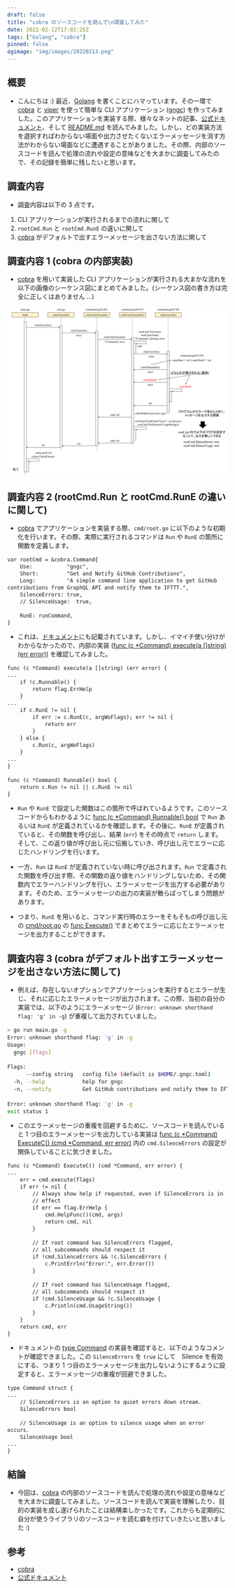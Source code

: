 ```yaml
---
draft: false
title: "cobra のソースコードを読んで\n調査してみた"
date: 2022-02-12T17:02:25Z
tags: ["Golang", "cobra"]
pinned: false
ogimage: "img/images/20220213.png"
---
```


## 概要

- こんにちは :) 最近、[Golang](https://go.dev/) を書くことにハマっています。その一環で [cobra](https://github.com/spf13/cobra) と [viper](https://github.com/spf13/viper) を使って簡単な CLI アプリケーション ([gngc](https://github.com/dilmnqvovpnmlib/gngc/)) を作ってみました。このアプリケーションを実装する際、様々なネットの記事、[公式ドキュメント](https://cobra.dev/)、そして [README.md](https://github.com/spf13/cobra/blob/master/README.md) を読んでみました。しかし、どの実装方法を選択すればわからない場面や出力させたくないエラーメッセージを消す方法がわからない場面などに遭遇することがありました。その際、内部のソースコードを読んで処理の流れや設定の意味などを大まかに調査してみたので、その記録を簡単に残したいと思います。

## 調査内容

- 調査内容は以下の 3 点です。

1. CLI アプリケーションが実行されるまでの流れに関して
2. `rootCmd.Run` と `rootCmd.RunE` の違いに関して
3. [cobra](https://github.com/spf13/cobra) がデフォルトで出すエラーメッセージを出さない方法に関して

## 調査内容 1 (cobra の内部実装)

- [cobra](https://github.com/spf13/cobra) を用いて実装した CLI アプリケーションが実行される大まかな流れを以下の画像のシーケンス図にまとめてみました。(シーケンス図の書き方は完全に正しくはありません ...)

![cobra-flow.png](media/cobra-flow.png)

## 調査内容 2 (rootCmd.Run と rootCmd.RunE の違いに関して)

- [cobra](https://github.com/spf13/cobra) でアプリケーションを実装する際、`cmd/root.go` に以下のような初期化を行います。その際、実際に実行されるコマンドは `Run` や `RunE` の箇所に関数を定義します。

```golang
var rootCmd = &cobra.Command{
	Use:           "gngc",
	Short:         "Get and Notify GitHub Contributions",
	Long:          "A simple command line application to get GitHub contributions from GraphQL API and notify them to IFTTT.",
	SilenceErrors: true,
	// SilenceUsage:  true,

	RunE: runCommand,
}
```

- これは、[ドキュメント](https://pkg.go.dev/github.com/spf13/cobra#Command)にも記載されています。しかし、イマイチ使い分けがわからなかったので、内部の実装 ([func (c *Command) execute(a []string) (err error)](https://github.com/spf13/cobra/blob/master/command.go#L769)) を確認してみました。

```golang
func (c *Command) execute(a []string) (err error) {
...
	if !c.Runnable() {
		return flag.ErrHelp
	}
...
	if c.RunE != nil {
		if err := c.RunE(c, argWoFlags); err != nil {
			return err
		}
	} else {
		c.Run(c, argWoFlags)
	}
...
}

func (c *Command) Runnable() bool {
	return c.Run != nil || c.RunE != nil
}
```

- `Run` や `RunE` で設定した関数はこの箇所で呼ばれているようです。このソースコードからもわかるように [func (c *Command) Runnable() bool](https://github.com/spf13/cobra/blob/master/command.go#L1358) で `Run` あるいは `RunE` が定義されているかを確認します。その後に、`RunE` が定義されていると、その関数を呼び出し、結果 (`err`) をその時点で `return` します。そして、この返り値が呼び出し元に伝搬していき、呼び出し元でエラーに応じたハンドリングを行います。

- 一方、`Run` は `RunE` が定義されていない時に呼び出されます。`Run` で定義された関数を呼び出す際、その関数の返り値をハンドリングしないため、その関数内でエラーハンドリングを行い、エラーメッセージを出力する必要があります。そのため、エラーメッセージの出力の実装が散らばってしまう問題があります。

- つまり、`RunE` を用いると、コマンド実行時のエラーをそもそもの呼び出し元の [cmd/root.go](https://github.com/dilmnqvovpnmlib/gngc/blob/main/cmd/root.go) の [func Execute()](https://github.com/dilmnqvovpnmlib/gngc/blob/main/cmd/root.go#L92) でまとめてエラーに応じたエラーメッセージを出力することができます。

## 調査内容 3 (cobra がデフォルト出すエラーメッセージを出さない方法に関して)

- 例えば、存在しないオプションでアプリケーションを実行するとエラーが生じ、それに応じたエラーメッセージが出力されます。この際、当初の自分の実装では、以下のようにエラーメッセージ (`Error: unknown shorthand flag: 'g' in -g`) が重複して出力されていました。

```bash
> go run main.go -g
Error: unknown shorthand flag: 'g' in -g
Usage:
  gngc [flags]

Flags:
      --config string   config file (default is $HOME/.gngc.toml)
  -h, --help            help for gngc
  -n, --notify          Get GitHub contributions and notify them to IFTTT.

Error: unknown shorthand flag: 'g' in -g
exit status 1
```

- このエラーメッセージの重複を回避するために、ソースコードを読んでいると 1 つ目のエラーメッセージを出力している実装は [func (c *Command) ExecuteC() (cmd *Command, err error)](https://github.com/spf13/cobra/blob/master/command.go#L915) 内の `cmd.SilenceErrors` の設定が関係していることに気づきました。

```golang
func (c *Command) ExecuteC() (cmd *Command, err error) {
...
	err = cmd.execute(flags)
	if err != nil {
		// Always show help if requested, even if SilenceErrors is in
		// effect
		if err == flag.ErrHelp {
			cmd.HelpFunc()(cmd, args)
			return cmd, nil
		}

		// If root command has SilenceErrors flagged,
		// all subcommands should respect it
		if !cmd.SilenceErrors && !c.SilenceErrors {
			c.PrintErrln("Error:", err.Error())
		}

		// If root command has SilenceUsage flagged,
		// all subcommands should respect it
		if !cmd.SilenceUsage && !c.SilenceUsage {
			c.Println(cmd.UsageString())
		}
	}
	return cmd, err
}
```

- ドキュメントの [type Command](https://pkg.go.dev/github.com/spf13/cobra#Command) の実装を確認すると、以下のようなコメントが確認できました。この `SilenceErrors` を `true` にして　Silence を有効にする、つまり 1 つ目のエラーメッセージを出力しないようにするように設定すると、エラーメッセージの重複が回避できました。

```golang
type Command struct {
...
	// SilenceErrors is an option to quiet errors down stream.
	SilenceErrors bool

	// SilenceUsage is an option to silence usage when an error occurs.
	SilenceUsage bool
...
}
```

## 結論

- 今回は、[cobra](https://github.com/spf13/cobra) の内部のソースコードを読んで処理の流れや設定の意味などを大まかに調査してみました。ソースコードを読んで実装を理解したり、目的の実装を成し遂げられたことは結構楽しかったです。これからも定期的に自分が使うライブラリのソースコードを読む癖を付けていきたいと思いました :)

## 参考

- [cobra](https://github.com/spf13/cobra)
- [公式ドキュメント](https://cobra.dev/)
